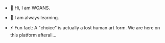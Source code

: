 - 👋 Hi, I am WOANS.
 <!--- - 👀 I’m interested in ... --->
- 🌱 I am always learning.
<!--- - 💞️ I’m looking to collaborate on ... --->
<!--- - 📫 How to reach me ... --->
<!--- - 😄 Pronouns: ... --->
- ⚡ Fun fact: A "choice" is actually a lost human art form. We are here on this platform afterall...
<!--- - Fun fact: Most do not know this question: Are you taking full advantage of your "humanity" --->
<!---
WorkingOnANameS/WorkingOnANameS is a ✨ special ✨ repository because its `README.md` (this file) appears on your GitHub profile.
You can click the Preview link to take a look at your changes.
--->
